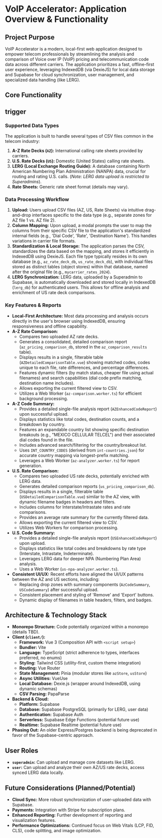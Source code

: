 # VoIP Accelerator: Application Overview & Functionality

## Project Purpose

VoIP Accelerator is a modern, local-first web application designed to empower telecom professionals by streamlining the analysis and comparison of Voice over IP (VoIP) pricing and telecommunication code data across different carriers. The application prioritizes a fast, offline-first user experience, leveraging IndexedDB (via DexieJS) for local data storage and Supabase for cloud synchronization, user management, and specialized data handling (like LERG).

## Core Functionality
## trigger
### Supported Data Types

The application is built to handle several types of CSV files common in the telecom industry:

1.  **A-Z Rate Decks (`AZ`):** International calling rate sheets provided by carriers.
2.  **U.S. Rate Decks (`US`):** Domestic (United States) calling rate sheets.
3.  **LERG (Local Exchange Routing Guide):** A database containing North American Numbering Plan Administration (NANPA) data, crucial for routing and rating U.S. calls. (_Note: LERG data upload is restricted to Superadmins_).
4.  **Rate Sheets:** Generic rate sheet format (details may vary).

### Data Processing Workflow

1.  **Upload:** Users upload CSV files (AZ, US, Rate Sheets) via intuitive drag-and-drop interfaces specific to the data type (e.g., separate zones for AZ file 1 vs. AZ file 2).
2.  **Column Mapping:** Upon upload, a modal prompts the user to map the columns from their specific CSV file to the application's standardized internal fields (e.g., 'Dial Code', 'Rate', 'Destination Name'). This handles variations in carrier file formats.
3.  **Standardization & Local Storage:** The application parses the CSV, standardizes the data based on the mapping, and stores it efficiently in IndexedDB using DexieJS. Each file type typically resides in its own database (e.g., `az_rate_deck_db`, `us_rate_deck_db`), with individual files stored as distinct tables (object stores) within that database, named after the original file (e.g., `mycarrier_rates_2024`).
4.  **LERG Synchronization:** LERG data, uploaded by a Superadmin to Supabase, is automatically downloaded and stored locally in IndexedDB (`lerg_db`) for authenticated users. This allows for offline analysis and enrichment of US rate deck comparisons.

### Key Features & Reports

- **Local-First Architecture:** Most data processing and analysis occurs directly in the user's browser using IndexedDB, ensuring responsiveness and offline capability.
- **A-Z Rate Comparison:**
  - Compares two uploaded AZ rate decks.
  - Generates a consolidated, detailed comparison report (`az_pricing_comparison_db`, stored in the `az_comparison_results` table).
  - Displays results in a single, filterable table (`AZDetailedComparisonTable.vue`) showing matched codes, codes unique to each file, rate differences, and percentage differences.
  - Features dynamic filters (by match status, cheaper file using actual filenames) and search capabilities (dial code prefix matching, destination name includes).
  - Allows exporting the current filtered view to CSV.
  - Utilizes a Web Worker (`az-comparison.worker.ts`) for efficient background processing.
- **A-Z Code Summary:**
  - Provides a detailed single-file analysis report (`AZEnhancedCodeReport`) upon successful upload.
  - Displays statistics like total codes, destination counts, and a breakdown by country.
  - Features an expandable country list showing specific destination breakouts (e.g., "MEXICO CELLULAR TELCEL") and their associated dial codes found in the file.
  - Includes advanced search/filtering for the country/breakout list.
  - Uses `INT_COUNTRY_CODES` (derived from `int-countries.json`) for accurate country mapping via longest-prefix matching.
  - Leverages a Web Worker (`az-analyzer.worker.ts`) for report generation.
- **U.S. Rate Comparison:**
  - Compares two uploaded US rate decks, potentially enriched with LERG data.
  - Generates detailed comparison reports (`us_pricing_comparison_db`).
  - Displays results in a single, filterable table (`USDetailedComparisonTable.vue`) similar to the AZ view, with dynamic filename badges in headers and filters.
  - Includes columns for Interstate/Intrastate rates and rate comparisons.
  - Provides an average rate summary for the currently filtered data.
  - Allows exporting the current filtered view to CSV.
  - Utilizes Web Workers for comparison processing.
- **U.S. Code Summary:**
  - Provides a detailed single-file analysis report (`USEnhancedCodeReport`) upon upload.
  - Displays statistics like total codes and breakdowns by rate type (Interstate, Intrastate, Indeterminate).
  - Leverages LERG data for deeper NPA (Numbering Plan Area) analysis.
  - Uses a Web Worker (`us-npa-analyzer.worker.ts`).
- **Consistent UI/UX:** Recent efforts have aligned the UI/UX patterns between the AZ and US sections, including:
  - Replacing drop zones with summary components (`AzCodeSummary`, `USCodeSummary`) after successful upload.
  - Consistent placement and styling of 'Remove' and 'Export' buttons.
  - Dynamic display of filenames in table headers, filters, and badges.

## Architecture & Technology Stack

- **Monorepo Structure:** Code potentially organized within a monorepo (details TBD).
- **Client (`client/`):**
  - **Framework:** Vue 3 (Composition API with `<script setup>`)
  - **Bundler:** Vite
  - **Language:** TypeScript (strict adherence to types, interfaces preferred, no enums)
  - **Styling:** Tailwind CSS (utility-first, custom theme integration)
  - **Routing:** Vue Router
  - **State Management:** Pinia (modular stores like `azStore`, `usStore`)
  - **Async Utilities:** VueUse
  - **Local Database:** Dexie.js (wrapper around IndexedDB, using dynamic schemas)
  - **CSV Parsing:** PapaParse
- **Backend & Cloud:**
  - **Platform:** Supabase
  - **Database:** Supabase PostgreSQL (primarily for LERG, user data)
  - **Authentication:** Supabase Auth
  - **Serverless:** Supabase Edge Functions (potential future use)
  - **Realtime:** Supabase Realtime (potential future use)
- **Phasing Out:** An older Express/Postgres backend is being deprecated in favor of the Supabase-centric approach.

## User Roles

- **`superadmin`:** Can upload and manage core datasets like LERG.
- **`user`:** Can upload and analyze their own AZ/US rate decks, access synced LERG data locally.

## Future Considerations (Planned/Potential)

- **Cloud Sync:** More robust synchronization of user-uploaded data with Supabase.
- **Payments:** Integration with Stripe for subscription plans.
- **Enhanced Reporting:** Further development of reporting and visualization features.
- **Performance Optimizations:** Continued focus on Web Vitals (LCP, FID, CLS), code splitting, and image optimization.
